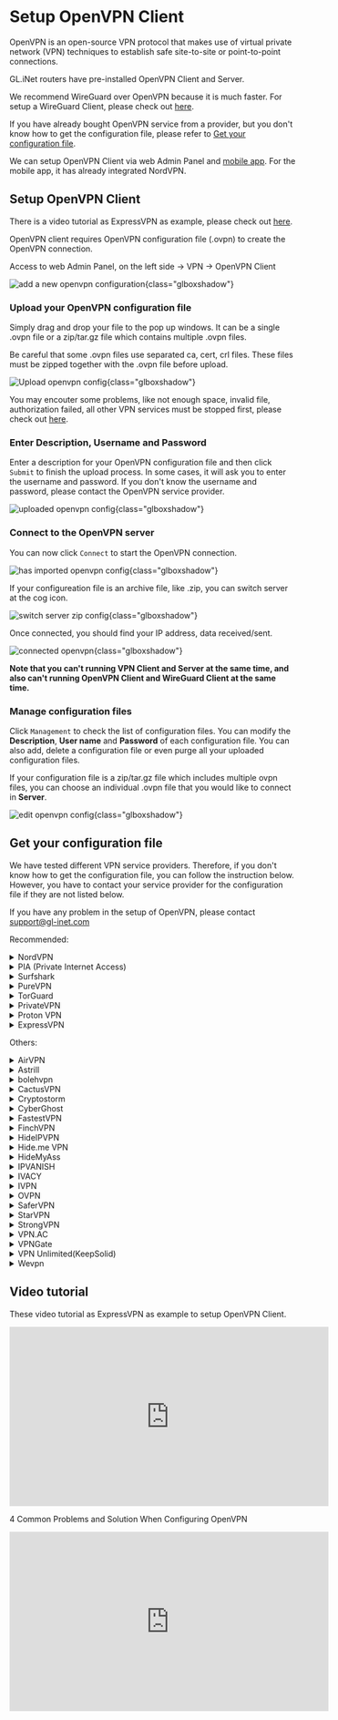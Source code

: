 # Setup OpenVPN Client

OpenVPN is an open-source VPN protocol that makes use of virtual private network (VPN) techniques to establish safe site-to-site or point-to-point connections. 

GL.iNet routers have pre-installed OpenVPN Client and Server.

We recommend WireGuard over OpenVPN because it is much faster. For setup a WireGuard Client, please check out [here](../wireguard_client).

If you have already bought OpenVPN service from a provider, but you don't know how to get the configuration file, please refer to [Get your configuration file](#get-your-configuration-file).

We can setup OpenVPN Client via web Admin Panel and [mobile app](../mobile_app). For the mobile app, it has already integrated NordVPN.

## Setup OpenVPN Client

There is a video tutorial as ExpressVPN as example, please check out [here](#video-tutorial).

OpenVPN client requires OpenVPN configuration file (.ovpn) to create the OpenVPN connection.

Access to web Admin Panel, on the left side -> VPN -> OpenVPN Client

![add a new openvpn configuration](https://static.gl-inet.com/docs/en/3/tutorials/openvpn_client/add_a_new_openvpn_configuration.png){class="glboxshadow"}

### Upload your OpenVPN configuration file

Simply drag and drop your file to the pop up windows. It can be a single .ovpn file or a zip/tar.gz file which contains multiple .ovpn files.

Be careful that some .ovpn files use separated ca, cert, crl files. These files must be zipped together with the .ovpn file before upload.

![Upload openvpn config](https://static.gl-inet.com/docs/en/3/tutorials/openvpn_client/upload_openvpn_config.png){class="glboxshadow"}

You may encouter some problems, like not enough space, invalid file, authorization failed, all other VPN services must be stopped first, please check out [here](#video-tutorial).

### Enter Description, Username and Password

Enter a description for your OpenVPN configuration file and then click `Submit` to finish the upload process. In some cases, it will ask you to enter the username and password. If you don't know the username and password, please contact the OpenVPN service provider.

![uploaded openvpn config](https://static.gl-inet.com/docs/en/3/tutorials/openvpn_client/uploaded_openvpn_config.png){class="glboxshadow"}

### Connect to the OpenVPN server

You can now click `Connect` to start the OpenVPN connection.

![has imported openvpn config](https://static.gl-inet.com/docs/en/3/tutorials/openvpn_client/imported_openvpn_config.png){class="glboxshadow"}

If your configureation file is an archive file, like .zip, you can switch server at the cog icon.

![switch server zip config](https://static.gl-inet.com/docs/en/3/tutorials/openvpn_client/switch_server_zip_config.png){class="glboxshadow"}

Once connected, you should find your IP address, data received/sent.

![connected openvpn](https://static.gl-inet.com/docs/en/3/tutorials/openvpn_client/connected_openvpn_config.png){class="glboxshadow"}

**Note that you can't running VPN Client and Server at the same time, and also can't running OpenVPN Client and WireGuard Client at the same time.**

### Manage configuration files

Click `Management` to check the list of configuration files. You can modify the **Description**, **User name** and **Password** of each configuration file. You can also add, delete a configuration file or even purge all your uploaded configuration files.

If your configuration file is a zip/tar.gz file which includes multiple ovpn files, you can choose an individual .ovpn file that you would like to connect in **Server**.

![edit openvpn config](https://static.gl-inet.com/docs/en/3/tutorials/openvpn_client/edit_openvpn_config.png){class="glboxshadow"}

## Get your configuration file

We have tested different VPN service providers. Therefore, if you don't know how to get the configuration file, you can follow the instruction below. However, you have to contact your service provider for the configuration file if they are not listed below. 

If you have any problem in the setup of OpenVPN, please contact [support@gl-inet.com](mailto:support@gl-inet.com)

Recommended:

<details>
<summary>NordVPN</summary>
  <p>
    <a href="https://go.nordvpn.net/aff_c?offer_id=15&amp;aff_id=12016&amp;url_id=902" target="_blank">Official Website</a>
  </p>
  <p>
    Download OpenVPN client configuration files. We recommend going into <a href="https://nordvpn.com/servers/tools/" target="_blank">NordVPN recommended server utility here</a>. It will recommend a server base on your network, click <code>Show available protocols</code> to download the UDP or TCP config.
  </p>
  <p>
    <img alt="nordvpn server utility" src="https://static.gl-inet.com/docs/en/3/tutorials/openvpn_client/nordvpn/nordvpn_server_utility.png" class="glboxshadow">
  </p>
  <p>
    Of course you can download all servers configs <a href="https://downloads.nordcdn.com/configs/archives/servers/ovpn.zip">here</a>.
  </p>
  <p>
    Tips: if the zip file is too big to upload, you can delete some .ovpn in .zip file or upload single .ovpn file.
  </p>
  <p>
    <a href="https://support.nordvpn.com/Connectivity/Router/1047409122/GL-iNet-setup-with-NordVPN.htm" target="_blank">Refer link</a>
  </p>
  <p>You can also use <a href="../mobile_app">mobile app</a> to setup NordVPN.</p>
</details>


<details>
<summary>PIA (Private Internet Access)</summary>
  <p>
    <a href="https://privateinternetaccess.com/offer/GLiNET_71dx4t8bl" target="_blank">Official Website</a>
  </p>
  <p>
    <a href="https://www.privateinternetaccess.com/openvpn/openvpn.zip">Download</a> directly.
  </p>
</details>


<details>
<summary>Surfshark</summary>
  <p>
    <a href="https://get.surfshark.net/aff_c?offer_id=6&aff_id=1400" target="_blank">Official Website</a>
  </p>
  <p>
    Login and <a href="https://api.surfshark.com/v1/server/configurations">Download</a> directly, or read this <a href="https://support.surfshark.com/hc/en-us/articles/360011856259-How-to-set-up-Surfshark-on-GL-iNet-router-3-x-firmware-" target="_blank">guide</a>.
  </p>
</details>


<details>
<summary>PureVPN</summary>
  <p>
    <a href="https://billing.purevpn.com/aff.php?aff=35535" target="_blank">Official Website</a>
  </p>
  <p>
    <a href="https://d32d3g1fvkpl8y.cloudfront.net/heartbleed/router/Recommended-CA2.zip">Download</a> directly.
  </p>
  <p>
    <a href="https://support.purevpn.com/openvpn-files" target="_blank">Refer link</a>
  </p>
</details>


<details>
<summary>TorGuard</summary>
  <p>
    <a href="https://torguard.net/aff.php?aff=3040" target="_blank">Official Website</a>
  </p>
  <ol type="1">
    <li>
      <p>
        If you are using <a href="https://torguard.net/aff.php?aff=3040" target="_blank">TorGuard</a>, you need to login the control panel and find <b>Config Generator</b> from the <b>Tools</b> menu. Choose the <b>VPN Server</b> and some other options. Then click <b>Generate Config</b> a config file will be downloaded automatically.</p>
      <p>
        <img alt="Generate ovpn" src="https://static.gl-inet.com/docs/en/3/tutorials/openvpn_client/torguard/torguard_menu.jpg" class="glboxshadow">
      </p>
    </li>
    <li>
      <p>
        The username and password for OpenVPN connection is different from your control panel login. You can find the VPN username and VPN password below.
      </p>
      <p>
        <img alt="torguard vpn username vpn password" src="https://static.gl-inet.com/docs/en/3/tutorials/openvpn_client/torguard/torguard_vpnusername_vpnpassword.png" class="glboxshadow">
      </p>
    </li>
  </ol>
</details>


<details>
<summary>PrivateVPN</summary>
  <p>
    <a href="https://affiliate.privatevpn.com/scripts/click.php?a_aid=5e3a511658bc3" target="_blank">Official Website</a>
  </p>
  <p>
    <a href="https://privatevpn.com/client/PrivateVPN-TUN.zip">Download</a> directly.
  </p>
</details>


<details>
  <summary>Proton VPN</summary>
  <p>
    <a href="https://go.getproton.me/aff_c?offer_id=26&aff_id=1612" target="_blank">Official Website</a>
  </p>
  <p><strong>Proton VPN has WireGuard service, we recommend to use WireGuard, checkout <a href="../wireguard_client/#wireguard-providers">here</a></strong>.</p>
  <ol type="1">
    <li>
      <p>Login your <a href="https://go.getproton.me/aff_c?offer_id=26&aff_id=1612">Proton VPN</a> account.</p>
    </li>
    <li>
      <p>Click <strong>Download</strong> in the left-hand side.</p>
    </li>
    <li>
      <p>Choose Router platform, protocol etc, find your target country to download configuration file.</p>
      <p>
        <img alt="protonvpn openvpn configuration file" class="glboxshadow" src="https://static.gl-inet.com/docs/en/3/tutorials/openvpn_client/protonvpn/proton_openvpn_configuration_file.jpg" />
      </p>
    </li>
    <li>
      <p>
        The credential for connect OpenVPN is not the one that login Proton website's dashboard. You can find the crdential at <strong>Account -> OpenVPN/IKEv2 username</strong>
      </p>
      <p>
        <img alt="protonvpn openvpn credential" class="glboxshadow" src="https://static.gl-inet.com/docs/en/3/tutorials/openvpn_client/protonvpn/protonvpn_openvpn_credential.jpg" />
      </p>
    </li>
  </ol>
</details>


<details>
<summary>ExpressVPN</summary>
  <p>
    <a href="https://www.xvbelink.com/?a_fid=glinet" rel="sponsored" target="_blank">Official Website</a>
  </p>
  <p>
    *Information quoted from <a href="https://www.expressvpn.com/support/vpn-setup/manual-config-for-linux-with-openvpn/#download" rel="sponsored">Expressvpn official instruction</a>
  </p>
  <ol type="1">
    <li>
      <p>
        Go to <a href="https://www.xvbelink.com/?a_fid=glinet" target="_blank" rel="sponsored">ExpressVPN</a> website, and log in with your ExpressVPN credentials.
      </p>
      <p>
        <img alt="expressvpn account click sign in" class="glboxshadow" src="https://static.gl-inet.com/docs/en/3/tutorials/openvpn_client/expressvpn/expressvpn-account-click-sign-in.jpg" />
      </p>
      <p>
        <strong>Enter the verification code</strong> that is sent to your email.
      </p>
    </li>
    <li>
      <p>
        On the right, with <strong>OpenVPN</strong> already selected for you, you will see your <strong>username</strong>, <strong>password</strong>, and a list of <strong>OpenVPN configuration files</strong>.
      </p>
      <p>
        <img alt="" class="glboxshadow" src="https://static.gl-inet.com/docs/en/3/tutorials/openvpn_client/expressvpn/expressvpn-account-manual-configuation-openvpn.jpg" />
      </p>
      <p>
        Click the location(s) you want in order to download the .ovpn file(s).
      </p>
      <p>
        <strong>Keep this browser window open</strong>. You will need this information for the setup later.
      </p>
    </li>
  </ol>
</details>


Others:

<details>
  <summary>AirVPN</summary>
  <p>
    <a href="https://airvpn.org/?referred_by=402389" target="_blank">Official Website</a>
  </p>
  <ol type="1">
    <li>
      <p>Login your AirVPN acoount</p>
      <p>
        <img alt="ovpn manager" class="glboxshadow" src="https://static.gl-inet.com/docs/en/3/tutorials/openvpn_client/airvpn/airvpn1.png" />
      </p>
    </li>
    <li>
      <p>
        Choose Config Generator on the left and then choose Linux as your operating system. Next, choose your preferred server.
      </p>
      <p>
        <img alt="ovpn manager" class="glboxshadow" src="https://static.gl-inet.com/docs/en/3/tutorials/openvpn_client/airvpn/airvpn2.png" />
      </p>
    </li>
    <li>
      <p>You will be able to see the download page of the configuration file.</p>
      <p>
        <img alt="ovpn manager" class="glboxshadow" src="https://static.gl-inet.com/docs/en/3/tutorials/openvpn_client/airvpn/airvpn3.png" />
      </p>
    </li>
  </ol>
</details>


<details>
<summary>Astrill</summary>
  <p>
    <a href="https://www.astrill.com/a/dik2masnw6ig" target="_blank">Official Website</a>
  </p>
  <p>
    *Information quoted from <a href="https://wiki.astrill.com/Astrill_Setup_Manual:How_to_configure_OpenVPN_with_OpenVPN_application_on_Windows">Astrill official instruction</a>
  </p>
  <ol type="1">
    <li>
      <p>Generate and Download Astrill Openvpn configuration ZIP</p>
      <p>
        <img class="glboxshadow" alt="ovpn manager" src="https://static.gl-inet.com/docs/en/3/tutorials/openvpn_client/astrillvpn/astrill1.png" />
      </p>
      <p>
        <img class="glboxshadow" alt="ovpn manager" src="https://static.gl-inet.com/docs/en/3/tutorials/openvpn_client/astrillvpn/astrill2.png" />
      </p>
    </li>
    <li>Type a Description like OPENVPN_GUI.</li>
    <li>
      <p>Click on ADD to my certificates button.</p>
      <p>
        <img class="glboxshadow" alt="ovpn manager" src="https://static.gl-inet.com/docs/en/3/tutorials/openvpn_client/astrillvpn/astrill3.png" />
      </p>
    </li>
    <li>
      <p>Once OpenVPN certificate is added, click on Download button.</p>
      <p>
        <img class="glboxshadow" alt="ovpn manager" src="https://static.gl-inet.com/docs/en/3/tutorials/openvpn_client/astrillvpn/astrill4.png" />
      </p>
    </li>
</ol>
</details>


<details>
<summary>bolehvpn</summary>
  <p>
    <a href="https://www.bolehvpn.net/" target="_blank">Official Website</a>
  </p>
  <p>
    Login in <a href="https://users.bolehvpn.net/" target="_blank">Dashboard</a>, download your configuration files and select the <a href="https://users.bolehvpn.net/download/inline/6" target="_blank">Linux_iOS inline</a> format. Extract the zip files after completing the download.
  </p>
  <p>
    <a href="https://www.bolehvpn.net/clients-installations/#1487691248224-0c435dba-d612" target="_blank">Refer link</a>
  </p>
</details>


<details>
<summary>CactusVPN</summary>
  <p>
    <a href="https://billing.cactusvpn.com/aff.php?aff=2310" target="_blank">Official Website</a>
  </p>
  <p>
    <a href="https://www.cactusvpn.com/downloads/" target="_blank">Download</a> directly.
  </p>
  <p>
    <img class="glboxshadow" alt="ovpn manager" src="https://static.gl-inet.com/docs/en/3/tutorials/openvpn_client/cactusvpn/cactusvpn1.jpg" />
  </p>
</details>


<details>
<summary>Cryptostorm</summary>
  <p>
    <a href="https://cryptostorm.is/" target="_blank">Official Website</a>
  </p>
  <p>
    <a href="https://cryptostorm.is/configs/ecc/" target="_blank">Download</a> directly.
  </p>
</details>


<details>
<summary>CyberGhost</summary>
  <p>
    <a href="https://support.cyberghostvpn.com/hc/en-us" target="_blank">Official Website</a>
  </p>
  <p>
    *Information quoted from <a href="https://support.cyberghostvpn.com/hc/en-us/articles/213811885-Router-How-to-configure-OpenVPN-for-flashed-DD-WRT-routers?fbclid=IwAR0_IicBlnNzVqlKh0mAHFyM6uvsGgBQooYfMyJ0bHgb13Eidn8KhXnd6Y0" target="_blank">CyberGhost official instruction</a>
  </p>
  <ol type="1">
    <li>
      <p>Login your CyberGhost VPN online account.</p>
      <p>
        <img class="glboxshadow" alt="ovpn manager" src="https://static.gl-inet.com/docs/en/3/tutorials/openvpn_client/cyberghost/cyberghost1.png" />
      </p>
    </li>
    <li>
      <p>Click on 'My Devices'  > click 'Other' > choose 'Configure new device'.</p>
      <p>
        <img class="glboxshadow" alt="ovpn manager" src="https://static.gl-inet.com/docs/en/3/tutorials/openvpn_client/cyberghost/cyberghost2.png" />
      </p>
    </li>
    <li>
      <p>At the new screen, in the 'Server configuration' tab, the desired parameters can be configured. For the purpose of setting OpenVPN for your DD-WRT Router, choose 'OpenVPN' from the Protocol drop down menu. Your desired country and server group, as described below, need to be defined too:</p>
      <p>
        <img class="glboxshadow" alt="ovpn manager" src="https://static.gl-inet.com/docs/en/3/tutorials/openvpn_client/cyberghost/cyberghost3.png" />
      </p>
      <ul>
        <li>Protocol: For Router configurations, please choose OpenVPN</li>
        <li>
          Country: Since native protocol connections may only be used with exactly one server you now have to choose the country you want to surf from; the server to be used in this country will be chosen by CyberGhost automatically.
        </li>
        <li>Server group: Choose the server group and the OpenVPN protocol (UDP or TCP) you want to use:
          <p>UDP allows higher speed than the TCP version, but can result in broken downloads in some cases. This is the default setting.</p>
          <p>TCP allows more stable connections than the UDP version, but is a bit slower. Choose this version, if you have recurrent connection issues such as sudden disconnections.</p>
        </li>
      </ul>
      <p>After setting up your preferred settings, save them with 'Save and download configuration'.</p>
    </li>
  </ol>
</details>

<details>
<summary>FastestVPN</summary>
  <p>
    <a href="https://go.fastestvpn.com/affiliate/pap?a_aid=5ffd2a3e9d687" target="_blank">Official Website</a>
  </p>
  <p>
    Download FastestVPN Config Files zip folder for OpenVPN TCP and UDP from <a href="https://support.fastestvpn.com/download/openvpn-tcp-udp-config-files/">here</a>.
  </p>
  <p>
    <a href="https://support.fastestvpn.com/tutorials/routers/gl-inet/openvpn" target="_blank">Refer link</a>
  </p>
</details>

<details>
<summary>FinchVPN</summary>
  <p><a href="https://www.finchvpn.com/" target="_blank">Official Website</a></p>
  <ol type="1">
    <li>
      <p>Login your FinchVPN account.</p>
      <p>
        <img class="glboxshadow" alt="ovpn manager" src="https://static.gl-inet.com/docs/en/3/tutorials/openvpn_client/finchvpn/finchvpn1.jpg" />
      </p>
    </li>
    <li>
      <p>Go to the Download page and click Download under FinchVPN OpenVPN Config.</p>
      <p>
        <img class="glboxshadow" alt="ovpn manager" src="https://static.gl-inet.com/docs/en/3/tutorials/openvpn_client/finchvpn/finchvpn2.jpg" />
      </p>
    </li>
    <li>
      <p>Choose Linux</p>
      <p>
        <img class="glboxshadow" alt="ovpn manager" src="https://static.gl-inet.com/docs/en/3/tutorials/openvpn_client/finchvpn/finchvpn3.jpg" />
      </p>
    </li>
    <li>
      <p>
        Choose the protocol based on your preference. Generally, you can choose the first one “Port 8484 over UDP”
      </p>
      <p>
        <img class="glboxshadow" alt="ovpn manager" src="https://static.gl-inet.com/docs/en/3/tutorials/openvpn_client/finchvpn/finchvpn4.jpg" />
      </p>
    </li>
    <li>
      <p>Remember to tick the box to include your username and password before download the file.</p>
      <p>
        <img class="glboxshadow" alt="ovpn manager" src="https://static.gl-inet.com/docs/en/3/tutorials/openvpn_client/finchvpn/finchvpn5.jpg" />
      </p>
    </li>
  </ol>
</details>

<details>
<summary>HideIPVPN</summary>
  <p>
    <a href="https://www.hideipvpn.com/" target="_blank">Official Website</a>
  </p>
  <ol type="1">
    <li>Login your HideIPVPN account.</li>
    <li>
      <p>Go to Package on the left side, click the your package, make sure it is active.</p>
      <p>
        <img class="glboxshadow" alt="hideipvpn client area" src="https://static.gl-inet.com/docs/en/3/tutorials/openvpn_client/hideipvpn/package.jpg" />
      </p>
    </li>
    <li>
      <p>
        On the VPN tab, there is VPN Login Details of username and password, this is for login when OpenVPN connection
      </p>
      <p>
        <img class="glboxshadow" alt="hideipvpn client area" src="https://static.gl-inet.com/docs/en/3/tutorials/openvpn_client/hideipvpn/vpn_username_password.jpg" />
      </p>
    </li>
    <li>
      <p>Scroll down to download OpenVPN config files.</p>
      <p>
        <img class="glboxshadow" alt="hideipvpn client area" src="https://static.gl-inet.com/docs/en/3/tutorials/openvpn_client/hideipvpn/openvpn_config_files.jpg" />
      </p>
    </li>
  </ol>
</details>

<details>
<summary>Hide.me VPN</summary>
  <p>
    <a href="https://hide.me/?friend=glinet" target="_blank">Official Website</a>
  </p>
  <ol type="1">
    <li>Login your Hide.me account, find the Server Locations on the left side.</li>
    <li>
      <p>Download the OpenVPN Configuration for Windows.</p>
      <p>
        <img class="glboxshadow" alt="hide.me vpn dashboard" src="https://static.gl-inet.com/docs/en/3/tutorials/openvpn_client/hideme/hideme_dashboard.jpg" />
      </p>
    </li>
  </ol>
</details>

<details>
<summary>HideMyAss</summary>
  <p>
    <a href="https://click.hmavpn.com/aff_c?offer_id=1&aff_id=861" target="_blank">Official Website</a>
  </p>
  <p>
    <a href="https://vpn.hidemyass.com/vpn-config/vpn-configs.zip" target="_blank">Download</a> directly.
  </p>
</details>


<details>
<summary>IPVANISH</summary>
  <p>
    <a href="https://www.ipvanish.com/" target="_blank">Official Website</a>
  </p>
  <p>
    You can download all of the config files for all of the servers from <a href="https://www.ipvanish.com/software/configs/configs.zip">here</a>, then should upload this <strong>config.zip</strong> on the OpenVPN Client of web Admin Panel. Before uploading, please remove the servers in the .zip file that you will not use to reduce the file size.
  </p>
  <p>You can also download individual server configuration files <a href="https://www.ipvanish.com/software/configs/">here</a>, but you will need to download <strong>ca.ipvanish.com.crt</strong> as well. Before uploading to the router, you need to compress the <strong>ca.ipvanish.com.crt</strong> and .ovpn configuration files into a .zip archive and upload them.</p>
  <p>
    <img class="glboxshadow" src="https://static.gl-inet.com/docs/en/3/tutorials/openvpn_client/ipvanish/ipvanish_download_openvpn_configs.png" />
  </p>
  <p>
    <a href="https://support.ipvanish.com/hc/en-us/articles/360001329813-Android-OpenVPN-Setup" target >Refer link</a>
  </p>
</details>


<details>
<summary>IVACY</summary>
  <p>
    <a href="https://billing.ivacy.com/page/22852" target="_blank">Official Website</a>
  </p>
  <p>
    <a href="https://static.gl-inet.com/docs/en/3/tutorials/openvpn_client/ivacy/IVACY_OpenVPN_Configs_UDP.zip" target="_blank">Download OpenVPN UDP Configs</a>
  </p>
  <p>
    <a href="https://static.gl-inet.com/docs/en/3/tutorials/openvpn_client/ivacy/IVACY_OpenVPN_Configs_TCP.zip" target="_blank">Download OpenVPN TCP Configs</a>
  </p>
  <p>
    <a href="https://support.ivacy.com/setup_guide/how-to-setup-ivacy-on-gl-inet-router/" target="_blank">Refer link</a>
  </p>
</details>


<details>
<summary>IVPN</summary>
  <p>
    <a href="https://www.ivpn.net/" target="_blank">Official Website</a>
  </p>
  <ol type="1">
    <li>
      <p>Download the <a href="https://www.ivpn.net/releases/config/ivpn-openvpn-config.zip">OpenVPN config files</a>.</p>
    </li>
    <li>
      <p>Find the Account ID on <a href="https://www.ivpn.net/clientarea/login" target="_blank">IVPN Client Area</a>.</p>
    </li>
    <li>
      <p>When drag the config file to Add a New OpenVPN Configuration, you will be asked to enter User Name and Password. The User Name is your Account ID that begins with letters 'ivpn'. The password can be anything, like "ivpn"</p>
      <p><img class="glboxshadow" alt="ivpn set up on gl.inet router" src="https://static.gl-inet.com/docs/en/3/tutorials/openvpn_client/ivpn/ivpn_set_up_openvpn_client.png" /></p>
    </li>
    <p><a href="https://www.ivpn.net/setup/gnu-linux-terminal.html" target="_blank">Refer link</a></p>
  </ol>
</details>


<details>
<summary>OVPN</summary>
  <p>
    <a href="https://www.ovpn.com/en?ref=glinet" target="_blank">Office Website</a>
  </p>
  <p>
    Just login, then you can easy get the OpenVPN configurations file by click the menu below.
  </p>
  <p>
    <img class="glboxshadow" alt="get ovpn configuration files" src="https://static.gl-inet.com/docs/en/3/tutorials/openvpn_client/ovpn/get_ovpn_configuration_files.jpg"/>
  </p>
  <p>Choose the server and download.</p>
  <p>
    <img class="glboxshadow" alt="download ovpn openvpn configuration files" src="https://static.gl-inet.com/docs/en/3/tutorials/openvpn_client/ovpn/download_configuration_files.jpg"/>
  </p>
  <p>The username and password are the same you login OVPN.</p>
</details>


<details>
  <summary>SaferVPN</summary>
  <p>
    <a href="https://safervpn.com/?a_aid=563" target="_blank">Official Website</a>
  </p>
  <p>
    <a href="https://support.safervpn.com/hc/en-us/articles/360035425314-What-are-SaferVPN-s-OpenVPN-configuration-ovpn-files-for-manual-setup-">Download</a> directly.
  </p>
  <p>
    <img class="glboxshadow" alt="ovpn manager" src="https://static.gl-inet.com/docs/en/3/tutorials/openvpn_client/safervpn/safervpn1.png" />
  </p>
</details>


<details>
  <summary>StarVPN</summary>
  <p>
    <a href="https://www.starvpn.com/dashboard/aff.php?aff=91">Official Website</a>
  </p>
  <p><strong>StarVPN has WireGuard service, we recommend to use WireGuard, checkout <a href="../wireguard_client/#wireguard-providers">here</a></strong>.</p>
  <ol>
    <li>
      <p>
        <strong>Register an account with StarVPN</strong>
      </p>
      <p>
        Head on over to their <a href="https://www.starvpn.com/#pricing">pricing plan</a> options and choose a VPN plan that suits your needs. You can register on checkout or directly<a href="https://www.starvpn.com/dashboard/register.php"> here.</a>
      </p>
    </li>
    <li>
      <p>
        <strong>VPN Login Information</strong>
      </p>
      <p>
        Log into the StarVPN member area <a href="https://www.starvpn.com/dashboard">dashboard</a>. You can find your VPN username and password for each slot in the Manage Slots Section or dashboard area.
      </p>
      <p>
        <img class="glboxshadow" alt="starvpn credential" src="https://static.gl-inet.com/docs/en/3/tutorials/openvpn_client/starvpn/vpn-username_edited-2.jpg" />
      </p>
      <p>
        For multiple slots, the VPN configuration settings and credentials can be located in the “Manage Slots” section.
      </p>
      <p>
        <img class="glboxshadow" alt="starvpn credential" src="https://static.gl-inet.com/docs/en/3/tutorials/openvpn_client/starvpn/vpn-username_slots_edited-1024x355.jpeg">
      </p>
    </li>
    <li>
      <p>
        <strong>Download OpenVPN Configuration File</strong>
      </p>
      <p>
        The next step, you must download the VPN server configuration files necessary so that the OpenVPN Software knows where to connect to.   Download the configuration file in the members area dashboard. 
      </p>
      <p>
        <img class="glboxshadow" alt="download starvpn config" src="https://static.gl-inet.com/docs/en/3/tutorials/openvpn_client/starvpn/download-ovpn_edited.jpg" />
      </p>
      <p>
        Some GL.iNet routers do not support IPv6 or DNS Leak Protection, as a result you may experience an IP or connection error. Edit the ovpn configuration file and disable IPv6 by performing these simple tasks..
      </p>
      <p>
        <img class="glboxshadow" alt="troubleshooting" src="https://static.gl-inet.com/docs/en/3/tutorials/openvpn_client/starvpn/troubleshooting.jpg" />
      </p>
    </li>
    <li>
      <p>
        <strong>Login to the GL.iNet Router</strong>
      </p>
      <p>
        Login to the router web Admin Panel by accessing your web browser and entering the Router IP in the address bar. The default address is <strong>192.168.8.1</strong>.
      </p>
      <p>
        Navigate to OpenVPN Client -> + Add a New OpenVPN Configuration
      </p>
      <p>
        <img class="glboxshadow" alt="add a new openvpn configuration glinet" src="https://static.gl-inet.com/docs/en/3/tutorials/openvpn_client/starvpn/add_a_new_openvpn_configuration_glinet.jpeg" />
      </p>
    </li>
    <li>
      <p>
        <strong>Upload OpenVPN Configuration File</strong>
      </p>
      <p>
        Simply drag and drop the StarVPN ovpn configuration file that was downloaded in Step 3.
      </p>
      <p>
        <img class="glboxshadow" alt="drag and drop config file" src="https://static.gl-inet.com/docs/en/3/tutorials/openvpn_client/starvpn/drag-drop_edited2.jpg" />
      </p>
    </li>
    <li>
      <p>
        Enter Description, Username and Password
      </p>
      <p>
        Enter a description for your OpenVPN configuration file, enter your StarVPN username and password located in Step 2 of this article and then click submit to complete the upload process.
      </p>
      <p>
        <img class="glboxshadow" alt="enter username and password" src="https://static.gl-inet.com/docs/en/3/tutorials/openvpn_client/starvpn/username-password_edited.jpg" />
      </p>
    </li>
    <li>
      <p>
        <strong>Connect to the OpenVPN server</strong>
      </p>
      <p>
        Click on <strong>Connect</strong> to connect to the StarVPN VPN server.
      </p>
      <p>
        <img class="glboxshadow" alt="connect" src="https://static.gl-inet.com/docs/en/3/tutorials/openvpn_client/starvpn/connect-1024x287.jpeg" />
      </p>
    </li>
    <li>
      <p>
        Once connected, you should see your user IP address and the number of Bytes send/received.
      </p>
      <p>
        <img class="glboxshadow" alt="connected status" src="https://static.gl-inet.com/docs/en/3/tutorials/openvpn_client/starvpn/status-1024x361.jpeg" />
      </p>
      <p>
        To validate the connection, using a web browser, visit <a href="http://whatismyip.com">http://whatismyip.com</a>
      </p>
      <p>
        Once you are connected, login to the StarVPN <a href="https://starvpn.com/dashboard">dashbard </a>to configure your IP Type, Geo-location and ISP. No additional configuration files are required.
      </p>
    </li>
  </ol>
  <a href="https://www.starvpn.com/openvpn-setup-on-gl-inet-router/">Refer link</a>
</details>


<details>
  <summary>StrongVPN</summary>
  <p>
    <a href="https://strongvpn.com/?tr_aid=5ac44bd241ca7" target="_blank">Official Website</a>
  </p>
  <ol type="1">
    <li>
      <p>
        Login with your <a href="https://strongvpn.com/?tr_aid=5ac44bd241ca7" target="_blank">StrongVPN</a> account and then you will be able to see VPN Accounts Summary. Click Account Setup Instructions”.
      </p>
      <p>
        <img class="glboxshadow" alt="strongvpnsetup 1" src="https://static.gl-inet.com/docs/en/3/tutorials/openvpn_client/strongvpn/strong_vpn_setup_01.jpg" />
      </p>
    </li>
    <li>
      <p>Find the Manual setup section, follow the steps to get configuration.</p>
      <p>
        <img class="glboxshadow" alt="ovpn manager" src="https://static.gl-inet.com/docs/en/3/tutorials/openvpn_client/strongvpn/strong_vpn_setup_02.jpg" />
      </p>
    </li>
  </ol>
</details>


<details>
<summary>VPN.AC</summary>
  <p>
    <a href="https://vpn.ac/aff.php?aff=1424" target="_blank">Official Website</a>
  </p>
  <p>
    <a href="https://vpn.ac/ovpn/">Download</a> directly.
  </p>
  <p>
    <img class="glboxshadow" alt="ovpn manager" src="https://static.gl-inet.com/docs/en/3/tutorials/openvpn_client/vpn.ac/vpn.ac1.png" />
  </p>
</details>


<details>
<summary>VPNGate</summary>
  <p>
    <a href="https://www.vpngate.net/en/" target="_blank">Official Website</a>
  </p>
  <p>
    The OpenVPN configuration files are listed on the <a href="https://www.vpngate.net/en/">VPN Gate website</a> according to the server location.
  </p>
  <ol type="1">
    <li>
      <P>Click OpenVPN Config file under the column “OpenVPN”.</p>
      <p>
        <img class="glboxshadow" alt="ovpn manager" src="https://static.gl-inet.com/docs/en/3/tutorials/openvpn_client/vpngate/vpngate1.png" />
      </p>
    </li>
    <li>
      <p>You will see the download page.</p>
      <p>
        <img class="glboxshadow" alt="ovpn manager" src="https://static.gl-inet.com/docs/en/3/tutorials/openvpn_client/vpngate/vpngate2.png" />
      </p>
    </li>
  </ol>
</details>


<details>
  <summary>VPN Unlimited(KeepSolid)</summary>
  <p>
    <a href="https://keepsolid.g2afse.com/click?pid=270&offer_id=7" target="_blank">Official Website</a>
  </p>
  <p>
    *Information quoted from <a href="https://www.vpnunlimitedapp.com/en/info/manuals/how-to-manually-create-vpn-conf">VPN unlimited official instruction</a>
  </p>
  <p>
    Start out by logging in to your User Office, press Manage for the VPN Unlimited service, and follow a few simple steps:
  </p>
  <ol type="1">
    <li>
      <p>Select a device</p>
      <p>
        Pick a device from the list or create a new one. If you are out of free slots, delete an old device or buy extra slots.
      </p>
      <p>
        <img class="glboxshadow" alt="ovpn manager" src="https://static.gl-inet.com/docs/en/3/tutorials/openvpn_client/vpnunlimited/keepsolid1.png" />
      </p>
    </li>
    <li>
      <p>Choosethe desired server location</p>
      <p>VPN Unlimited offers a large variety ofservers, namely 400+ in 70+ locations. In this case, let it be Germany.</p>
    </li>
    <li>
      <p>Select the VPN protocol</p>
      <p>For the IKEv2 protocol, you will also need to specify your device’s platform.</p>
      <p>
        <img class="glboxshadow" alt="ovpn manager" src="https://static.gl-inet.com/docs/en/3/tutorials/openvpn_client/vpnunlimited/keepsolid2.png" />
      </p>
    </li>
    <li>
      <p>Create a configuration</p>
      <p>
        Press Generate and you will get all the data required to set up a VPN connection.
      </p>
      <p>
        <img class="glboxshadow" alt="ovpn manager" src="https://static.gl-inet.com/docs/en/3/tutorials/openvpn_client/vpnunlimited/keepsolid3.png" />
      </p>
    </li>
  </ol>
</details>


<details>
  <summary>Wevpn</summary>
    <p>
      <a href="https://www.wevpn.com/aff/glinet" target="_blank">Official Website</a>
    </p>
    <ol type="1">
      <li>
        <p>Access the Members Area to make a custom config using the Config Generator.</p>
        <p>
          <img class="glboxshadow" alt="wevpn manual configuration generator" src="https://static.gl-inet.com/docs/en/3/tutorials/openvpn_client/wevpn/wevpn_manual_configuration_generator.jpg">
        </p>
      </li>
      <li>Choose the Protocal to UDP or TCP, the OpenVPN version, and the location. Then to download the configuration. </li>
      <li>
        <p>
          Go to the web Admin Panel, default is http://192.168.8.1, OpenVPN Client --> Add a New OpenVPN Configuration
        </p>
        <p>
          <img class="glboxshadow" alt="openvpn client" src="https://static.gl-inet.com/docs/en/3/tutorials/openvpn_client/wevpn/openvpn_client.jpg"/>
        </p>
      </li>
      <li>
        <p>It will pop up a dialog.</p>
        <p>
          <img class="glboxshadow" alt="openvpn client" src="https://static.gl-inet.com/docs/en/3/tutorials/openvpn_client/wevpn/new_openvpn_configuration.jpg"/>
        </p>
      </li>
      <li>
        <p>
          Drag the .ovpn file jsut downloaed to the dialog, it will ask username and password. Input the credentials and click <b>Submit</b>
        </p>.
        <p>
          <img class="glboxshadow" alt="openvpn client" src="https://static.gl-inet.com/docs/en/3/tutorials/openvpn_client/wevpn/wevpn_username_password.jpg"/>
        </p>
      </li>
      <li>
        <P>Choose the configuration name and click <b>Connect</b>.</p>
        <p>
          <img class="glboxshadow" alt="openvpn client" src="https://static.gl-inet.com/docs/en/3/tutorials/openvpn_client/wevpn/wevpn_connect.jpg"/>
        </p>
      </li>
    </ol>
    <p>
      <a href="https://wevpn.com/support/hc/en-us/search/click?data=BAh7CjoHaWRsKwiNKs3UUwA6CXR5cGVJIgxhcnRpY2xlBjoGRVQ6CHVybEkiS2h0dHBzOi8vd2V2cG4uemVuZGVzay5jb20vaGMvZW4tdXMvYXJ0aWNsZXMvMzYwMDUyNTAxMTMzLU9wZW5WUE4tU2V0dXAGOwdUOg5zZWFyY2hfaWRJIikxZGViNGYxYi1jNjA5LTQyOGEtOTY1ZC05ZjI1NDlhODY0YjQGOwdGOglyYW5raQY%3D--246327cee00bb00f97a2e72915f09342aea6d83e" target="_blank">Refer link</a>
    </p>
</details>

## Video tutorial

These video tutorial as ExpressVPN as example to setup OpenVPN Client.

<iframe width="560" height="315" src="https://www.youtube.com/embed/oSTA9-bBUIg" title="YouTube video player" frameborder="0" allow="accelerometer; autoplay; clipboard-write; encrypted-media; gyroscope; picture-in-picture" allowfullscreen></iframe>

4 Common Problems and Solution When Configuring OpenVPN

<iframe width="560" height="315" src="https://www.youtube.com/embed/sAb6lyH4pGc" title="YouTube video player" frameborder="0" allow="accelerometer; autoplay; clipboard-write; encrypted-media; gyroscope; picture-in-picture" allowfullscreen></iframe>
